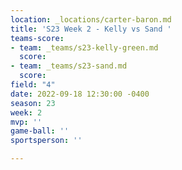 ```yaml
---
location: _locations/carter-baron.md
title: 'S23 Week 2 - Kelly vs Sand '
teams-score:
- team: _teams/s23-kelly-green.md
  score: 
- team: _teams/s23-sand.md
  score: 
field: "4"
date: 2022-09-18 12:30:00 -0400
season: 23
week: 2
mvp: ''
game-ball: ''
sportsperson: ''

---
```

